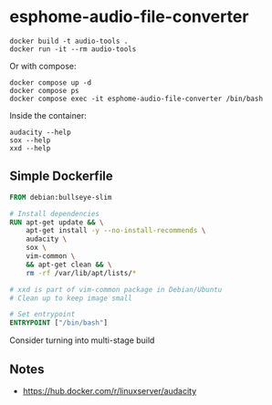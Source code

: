 # esphome-audio-file-converter

```
docker build -t audio-tools .
docker run -it --rm audio-tools
```

Or with compose:

```
docker compose up -d
docker compose ps
docker compose exec -it esphome-audio-file-converter /bin/bash
```

Inside the container:

```
audacity --help
sox --help
xxd --help
```

## Simple Dockerfile

```dockerfile
FROM debian:bullseye-slim

# Install dependencies
RUN apt-get update && \
    apt-get install -y --no-install-recommends \
    audacity \
    sox \
    vim-common \
    && apt-get clean && \
    rm -rf /var/lib/apt/lists/*

# xxd is part of vim-common package in Debian/Ubuntu
# Clean up to keep image small

# Set entrypoint
ENTRYPOINT ["/bin/bash"]
```

Consider turning into multi-stage build

## Notes

* https://hub.docker.com/r/linuxserver/audacity
